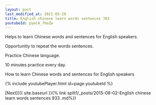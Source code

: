 ```yaml
---
layout: post
last_modified_at: 2021-03-29
title: English chinese learn words sentences 703 
youtubeId: pyeCA_7heZw
---
```

 
 
Helps to learn Chinese words and sentences for English speakers.

Opportunitiy to repeat the words sentences. 

Practice Chinese language. 
 
10 minutes practice every day. 
 
How to learn Chinese words and sentences for English speakers 
 
{% include youtubePlayer.html id=page.youtubeId %}
 
 
[Next]({{ site.baseurl }}{% link  split1/_posts/2015-08-02-English chinese learn words sentences 933 .md%})
 
